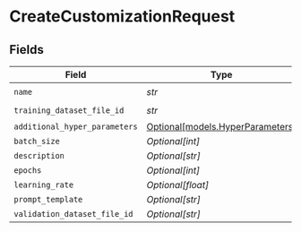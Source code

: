 # CreateCustomizationRequest


## Fields

| Field                                                            | Type                                                             | Required                                                         | Description                                                      |
| ---------------------------------------------------------------- | ---------------------------------------------------------------- | ---------------------------------------------------------------- | ---------------------------------------------------------------- |
| `name`                                                           | *str*                                                            | :heavy_check_mark:                                               | N/A                                                              |
| `training_dataset_file_id`                                       | *str*                                                            | :heavy_check_mark:                                               | N/A                                                              |
| `additional_hyper_parameters`                                    | [Optional[models.HyperParameters]](../models/hyperparameters.md) | :heavy_minus_sign:                                               | N/A                                                              |
| `batch_size`                                                     | *Optional[int]*                                                  | :heavy_minus_sign:                                               | N/A                                                              |
| `description`                                                    | *Optional[str]*                                                  | :heavy_minus_sign:                                               | N/A                                                              |
| `epochs`                                                         | *Optional[int]*                                                  | :heavy_minus_sign:                                               | N/A                                                              |
| `learning_rate`                                                  | *Optional[float]*                                                | :heavy_minus_sign:                                               | N/A                                                              |
| `prompt_template`                                                | *Optional[str]*                                                  | :heavy_minus_sign:                                               | N/A                                                              |
| `validation_dataset_file_id`                                     | *Optional[str]*                                                  | :heavy_minus_sign:                                               | N/A                                                              |